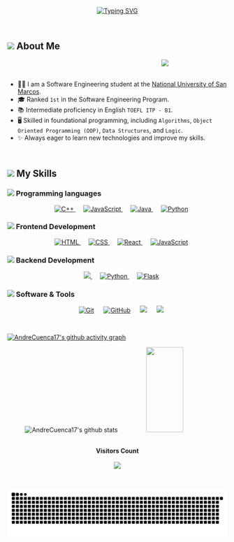 <p align="center">
  <a href="https://git.io/typing-svg">
    <img src="https://readme-typing-svg.demolab.com?font=Fira+Code&size=32&pause=1000&color=02D9F7FF&center=true&vCenter=true&random=false&width=1000&lines=Welcome,+I'm+Andre+Cuenca+👋" alt="Typing SVG" />
  </a>
</p>

<!------------------------------------------------------------------------------------------>
<br>
	
## <img src = "https://i.pinimg.com/originals/3f/7e/4e/3f7e4eff7c96e9fe4b8b4b1ff3f7bdb5.gif" width = 6.5%> About Me

<img align="right" src="https://github.com/7oSkaaa/7oSkaaa/blob/main/Images/Right_Side.gif?raw=true" width=30%>

<br><br>
- 👨‍💻 I am a Software Engineering student at the [National University of San Marcos](https://www.unmsm.edu.pe/).
- 🎓 Ranked `1st` in the Software Engineering Program.
- 📚 Intermediate proficiency in English `TOEFL ITP - B1`.
- 🖥️ Skilled in foundational programming, including `Algorithms`, `Object Oriented Programming (OOP)`, `Data Structures`, and `Logic`.
- ✨ Always eager to learn new technologies and improve my skills.
<br>

<!------------------------------------------------------------------------------------------>

## <img src="https://media2.giphy.com/media/QssGEmpkyEOhBCb7e1/giphy.gif?cid=ecf05e47a0n3gi1bfqntqmob8g9aid1oyj2wr3ds3mg700bl&rid=giphy.gif" width ="3%"> My Skills

### <img src = "https://github.com/7oSkaaa/7oSkaaa/blob/main/Images/Programming_Languages.gif?raw=true" width=5%> Programming languages

<p align="center"> 
  &emsp;
  <a href="https://www.w3schools.com/cpp/" target="_blank"> 
    <img alt="C++" src="https://img.shields.io/badge/C++%20-%2300599C.svg?style=plastic&logo=c%2B%2B&logoColor=white">
  </a> 
  &emsp;
  <a href="https://developer.mozilla.org/en-US/docs/Web/JavaScript" target="_blank"> 
     <img alt="JavaScript" src="https://img.shields.io/badge/JavaScript%20-%23F7DF1E.svg?style=plastic&logo=javascript&logoColor=black">
   </a>
  &emsp;
  <a href="https://www.java.com" target="_blank"> 
    <img alt="Java" src="https://img.shields.io/badge/Java-ED8B00?&style=plastic&logo=openjdk&logoColor=white">
  </a>
  &emsp;
   <a href="https://www.python.org" target="_blank">
    <img alt="Python" src="https://img.shields.io/badge/Python%20-%2314354C.svg?style=plastic&logo=python&logoColor=white">
  </a>
</p>

### <img src = "https://github.com/7oSkaaa/7oSkaaa/blob/main/Images/Front_End.gif?raw=true" width=5%>  Frontend Development
<p align="center"> 
  &emsp; 
  <a href="https://www.w3.org/html/" target="_blank"> 
   <img alt="HTML" src="https://img.shields.io/badge/HTML5%20-%23E34F26.svg?style=plastic&logo=html5&logoColor=white">
  </a>   
  &emsp;
  <a href="https://www.w3schools.com/css/" target="_blank">
    <img alt="CSS" src="https://img.shields.io/badge/CSS%20-%231572B6.svg?style=plastic&logo=css3&logoColor=white">
  </a> 
  &emsp;
  <a href="https://es.react.dev" target="_blank">
    <img alt="React" src="https://img.shields.io/badge/react-%2361DAFB.svg?style=plastic&logo=React&logoColor=black">
  </a>
  &emsp;
  <a href="https://developer.mozilla.org/en-US/docs/Web/JavaScript" target="_blank"> 
     <img alt="JavaScript" src="https://img.shields.io/badge/JavaScript%20-%23F7DF1E.svg?style=plastic&logo=javascript&logoColor=black">
   </a>
</p>

### <img src =  "https://github.com/7oSkaaa/7oSkaaa/blob/main/Images/Software_Tools.gif?raw=true" width=5%>  Backend Development
<p align="center"> 
    &emsp;
    <a href="#"><img src="https://img.shields.io/badge/django-%23092E20.svg?&style=plastic&logo=django&logoColor=white" />
    </a>
    &emsp;
    <a href="https://www.python.org" target="_blank">
    <img alt="Python" src="https://img.shields.io/badge/Python%20-%2314354C.svg?style=plastic&logo=python&logoColor=white">
  </a>
    &emsp;
    <a href="https://flask.palletsprojects.com/en/stable/" target="_blank">
    <img alt="Flask" src="https://img.shields.io/badge/Flask-000000.svg?&style=plastic&logo=Flask&logoColor=white">
  </a>
</p>


 ### <img src = "https://github.com/7oSkaaa/7oSkaaa/blob/main/Images/IDEs.gif?raw=true" width=5%>  Software & Tools
 
<p align="center">
  &emsp;
    <a href="#"><img alt="Git" src="https://img.shields.io/badge/Git%20-%23F05033.svg?style=plastic&logo=git&logoColor=white"></a>
  &emsp;
    <a href="#"><img alt="GitHub" src="https://img.shields.io/badge/github-%23181717.svg?style=plastic&logo=github&logoColor=white"></a>
  &emsp;
    <a href="#"><img src="https://img.shields.io/badge/latex-%23008080.svg?&style=plastic&logo=latex&logoColor=white" /></a>
  &emsp;
  <a href="#"><img src="https://img.shields.io/badge/mysql-%234479A1.svg?&style=plastic&logo=mysql&logoColor=white"/></a>
</p>

<br> 

[![AndreCuenca17's github activity graph](https://github-readme-activity-graph.vercel.app/graph?username=AndreCuenca17&bg_color=0d1117&color=ffffff&line=00b3ff&point=f9fafa&area=true&hide_border=true)](https://github.com/ashutosh00710/github-readme-activity-graph)
<!------------------------------------------------------------------------------------------>
<div align="center">  
  <img width="49%" height="195px" src="https://github-readme-stats.vercel.app/api?username=AndreCuenca17&show_icons=true&count_private=true&hide_border=true&title_color=02D9F7FF&icon_color=02D9F7FF&text_color=c9d1d9&bg_color=0d1117" alt="AndreCuenca17's github stats" /> 
  
  <img width="41%" height="195px" src="https://github-readme-stats.vercel.app/api/top-langs/?username=AndreCuenca17&layout=compact&hide_border=true&title_color=02D9F7FF&text_color=02D9F7FF&bg_color=0d1117" />
</div> 

<!------------------------------------------------------------------------------------------>

<div align="center">
<br><p align="centre"><b>Visitors Count</b></p>  
<p align="center"><img align="center" src="https://profile-counter.glitch.me/{AndreCuenca17}/count.svg" /></p> 
<br>
</div>
<!------------------------------------------------------------------------------------------>
<p align="center">
  <img src="https://raw.githubusercontent.com/AndreCuenca17/AndreCuenca17/output/github-contribution-grid-snake-dark.svg" alt="github contribution grid snake animation">
</p>

